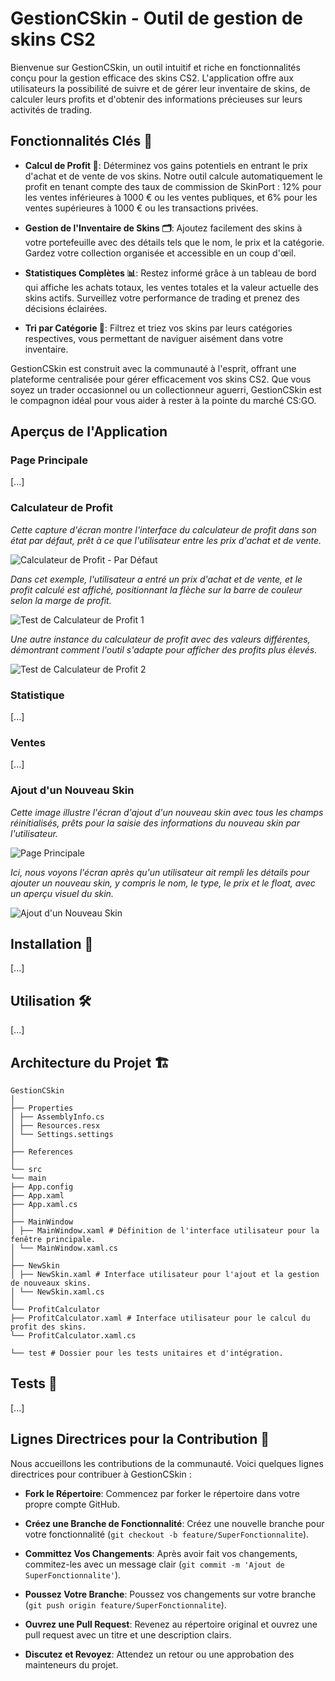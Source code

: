 # GestionCSkin - Outil de gestion de skins CS2

Bienvenue sur GestionCSkin, un outil intuitif et riche en fonctionnalités conçu pour la gestion efficace des skins CS2. L'application offre aux utilisateurs la possibilité de suivre et de gérer leur inventaire de skins, de calculer leurs profits et d'obtenir des informations précieuses sur leurs activités de trading.

## Fonctionnalités Clés 🌟

- **Calcul de Profit 💸**: Déterminez vos gains potentiels en entrant le prix d'achat et de vente de vos skins. Notre outil calcule automatiquement le profit en tenant compte des taux de commission de SkinPort : 12% pour les ventes inférieures à 1000 € ou les ventes publiques, et 6% pour les ventes supérieures à 1000 € ou les transactions privées.

- **Gestion de l'Inventaire de Skins 🗂️**: Ajoutez facilement des skins à votre portefeuille avec des détails tels que le nom, le prix et la catégorie. Gardez votre collection organisée et accessible en un coup d'œil.

- **Statistiques Complètes 📊**: Restez informé grâce à un tableau de bord qui affiche les achats totaux, les ventes totales et la valeur actuelle des skins actifs. Surveillez votre performance de trading et prenez des décisions éclairées.

- **Tri par Catégorie 📑**: Filtrez et triez vos skins par leurs catégories respectives, vous permettant de naviguer aisément dans votre inventaire.

GestionCSkin est construit avec la communauté à l'esprit, offrant une plateforme centralisée pour gérer efficacement vos skins CS2. Que vous soyez un trader occasionnel ou un collectionneur aguerri, GestionCSkin est le compagnon idéal pour vous aider à rester à la pointe du marché CS:GO.

## Aperçus de l'Application

### Page Principale
[...]

### Calculateur de Profit 
*Cette capture d'écran montre l'interface du calculateur de profit dans son état par défaut, prêt à ce que l'utilisateur entre les prix d'achat et de vente.*

![Calculateur de Profit - Par Défaut](GestionCSkin/img/readme/ProfitCalculatorDefault.png)

*Dans cet exemple, l'utilisateur a entré un prix d'achat et de vente, et le profit calculé est affiché, positionnant la flèche sur la barre de couleur selon la marge de profit.*

![Test de Calculateur de Profit 1](GestionCSkin/img/readme/ProfitCalculatorTest1.png)

*Une autre instance du calculateur de profit avec des valeurs différentes, démontrant comment l'outil s'adapte pour afficher des profits plus élevés.*

![Test de Calculateur de Profit 2](GestionCSkin/img/readme/ProfitCalculatorTest2.png)

### Statistique
[...]

### Ventes
[...]

### Ajout d'un Nouveau Skin

*Cette image illustre l'écran d'ajout d'un nouveau skin avec tous les champs réinitialisés, prêts pour la saisie des informations du nouveau skin par l'utilisateur.*

![Page Principale](GestionCSkin/img/readme/NewSkinDefault.png)

*Ici, nous voyons l'écran après qu'un utilisateur ait rempli les détails pour ajouter un nouveau skin, y compris le nom, le type, le prix et le float, avec un aperçu visuel du skin.*

![Ajout d'un Nouveau Skin](GestionCSkin/img/readme/NewSkinFull.png)



## Installation 🔧

[...]

## Utilisation 🛠️

[...]

## Architecture du Projet 🏗️

```
GestionCSkin
│
├── Properties
│ ├── AssemblyInfo.cs
│ ├── Resources.resx 
│ └── Settings.settings 
│
├── References 
│
└── src
└── main
├── App.config 
├── App.xaml 
├── App.xaml.cs 
│
├── MainWindow
│ ├── MainWindow.xaml # Définition de l'interface utilisateur pour la fenêtre principale.
│ └── MainWindow.xaml.cs 
│
├── NewSkin
│ ├── NewSkin.xaml # Interface utilisateur pour l'ajout et la gestion de nouveaux skins.
│ └── NewSkin.xaml.cs 
│
└── ProfitCalculator
├── ProfitCalculator.xaml # Interface utilisateur pour le calcul du profit des skins.
└── ProfitCalculator.xaml.cs 

└── test # Dossier pour les tests unitaires et d'intégration.
```

## Tests 🧪

[...]

## Lignes Directrices pour la Contribution 🤝

Nous accueillons les contributions de la communauté. Voici quelques lignes directrices pour contribuer à GestionCSkin :

- **Fork le Répertoire**: Commencez par forker le répertoire dans votre propre compte GitHub.

- **Créez une Branche de Fonctionnalité**: Créez une nouvelle branche pour votre fonctionnalité (`git checkout -b feature/SuperFonctionnalite`).

- **Committez Vos Changements**: Après avoir fait vos changements, commitez-les avec un message clair (`git commit -m 'Ajout de SuperFonctionnalite'`).

- **Poussez Votre Branche**: Poussez vos changements sur votre branche (`git push origin feature/SuperFonctionnalite`).

- **Ouvrez une Pull Request**: Revenez au répertoire original et ouvrez une pull request avec un titre et une description clairs.

- **Discutez et Revoyez**: Attendez un retour ou une approbation des mainteneurs du projet.


